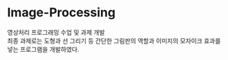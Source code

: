 # Image-Processing
영상처리 프로그래밍 수업 및 과제 개발
<br/>
최종 과제로는 도형과 선 그리기 등 간단한 그림판의 역할과 이미지의 모자이크 효과를 넣는 프로그램을 개발하였다.
